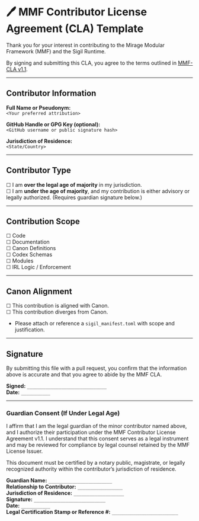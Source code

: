 # 🖊️ MMF Contributor License Agreement (CLA) Template

Thank you for your interest in contributing to the Mirage Modular Framework (MMF) and the Sigil Runtime.

By signing and submitting this CLA, you agree to the terms outlined in [MMF-CLA v1.1](./MMF-CLA_v1.1.md).

---

## Contributor Information

**Full Name or Pseudonym:**  
`<Your preferred attribution>`  

**GitHub Handle or GPG Key (optional):**  
`<GitHub username or public signature hash>`  

**Jurisdiction of Residence:**  
`<State/Country>`  

---

## Contributor Type

☐ I am **over the legal age of majority** in my jurisdiction.  
☐ I am **under the age of majority**, and my contribution is either advisory or legally authorized. (Requires guardian signature below.)

---

## Contribution Scope

☐ Code  
☐ Documentation  
☐ Canon Definitions  
☐ Codex Schemas  
☐ Modules  
☐ IRL Logic / Enforcement

---

## Canon Alignment

☐ This contribution is aligned with Canon.  
☐ This contribution diverges from Canon.  
  - Please attach or reference a `sigil_manifest.toml` with scope and justification.

---

## Signature

By submitting this file with a pull request, you confirm that the information above is accurate and that you agree to abide by the MMF CLA.

**Signed:** `______________________________`  
**Date:** `___________`

---

### Guardian Consent (If Under Legal Age)

I affirm that I am the legal guardian of the minor contributor named above, and I authorize their participation under the MMF Contributor License Agreement v1.1. I understand that this consent serves as a legal instrument and may be reviewed for compliance by legal counsel retained by the MMF License Issuer.

This document must be certified by a notary public, magistrate, or legally recognized authority within the contributor’s jurisdiction of residence.

**Guardian Name:** `________________________`  
**Relationship to Contributor:** `_________________`  
**Jurisdiction of Residence:** `___________________`  
**Signature:** `___________________________`  
**Date:** `___________`  
**Legal Certification Stamp or Reference #:** `_________________________`
